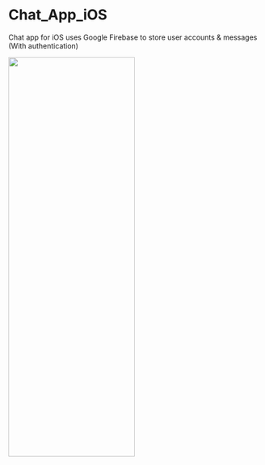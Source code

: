 # Chat_App_iOS
Chat app for iOS uses Google Firebase to store user accounts & messages (With authentication)


<img src="https://i.imgur.com/GYFDoRd.gif" width="250" height="790">

